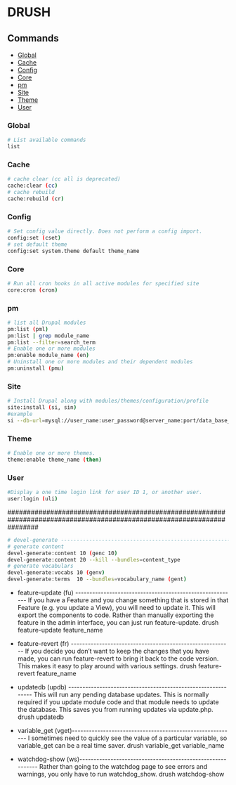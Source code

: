 # DRUSH

## Commands

* [Global](#global)
* [Cache](#cache)
* [Config](#config)
* [Core](#core)
* [pm](#pm)
* [Site](#site)
* [Theme](#theme)
* [User](#user)

### Global

```bash
# List available commands
list
```

### Cache

```bash
# cache clear (cc all is deprecated)
cache:clear (cc)
# cache rebuild
cache:rebuild (cr)
```

### Config

```bash
# Set config value directly. Does not perform a config import.
config:set (cset)
# set default theme
config:set system.theme default theme_name
```

### Core

```bash
# Run all cron hooks in all active modules for specified site
core:cron (cron)
```

### pm

```bash
# list all Drupal modules
pm:list (pml)
pm:list | grep module_name
pm:list --filter=search_term
# Enable one or more modules
pm:enable module_name (en)
# Uninstall one or more modules and their dependent modules
pm:uninstall (pmu)
```

### Site

```bash
# Install Drupal along with modules/themes/configuration/profile
site:install (si, sin)
#example
si --db-url=mysql://user_name:user_password@server_name:port/data_base_name
```

### Theme

```bash
# Enable one or more themes.
theme:enable theme_name (then)
```

### User

```bash
#Display a one time login link for user ID 1, or another user.
user:login (uli)
```

########################################################################################################################

```bash
# devel-generate ---------------------------------------------------------------
# generate content
devel-generate:content 10 (genc 10)
devel-generate:content 20 --kill --bundles=content_type
# generate vocabulars
devel-generate:vocabs 10 (genv)
devel-generate:terms  10 --bundles=vocabulary_name (gent)
```

* feature-update (fu) ---------------------------------------------------------
If you have a Feature and you change something that is stored in that Feature (e.g. you update a View), you will need to update it. This will export the components to code. Rather than manually exporting the feature in the admin interface, you can just run feature-update.
drush feature-update feature_name

* feature-revert (fr) ---------------------------------------------------------
If you decide you don’t want to keep the changes that you have made, you can run feature-revert to bring it back to the code version. This makes it easy to play around with various settings.
drush feature-revert feature_name

* updatedb (updb) -------------------------------------------------------------
This will run any pending database updates. This is normally required if you update module code and that module needs to update the database. This saves you from running updates via update.php.
drush updatedb

* variable_get (vget)----------------------------------------------------------
I sometimes need to quickly see the value of a particular variable, so variable_get can be a real time saver.
drush variable_get variable_name

* watchdog-show (ws)-----------------------------------------------------------
Rather than going to the watchdog page to see errors and warnings, you only have to run watchdog_show.
drush watchdog-show
